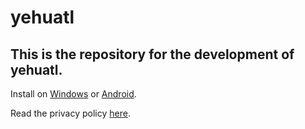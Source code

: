 # yehuatl

## This is the repository for the development of yehuatl.

Install on [Windows](https://omega-lua.itch.io/yehuatl) or [Android]().

Read the privacy policy [here](https://omega-lua.github.io/yehuatl-game/).

